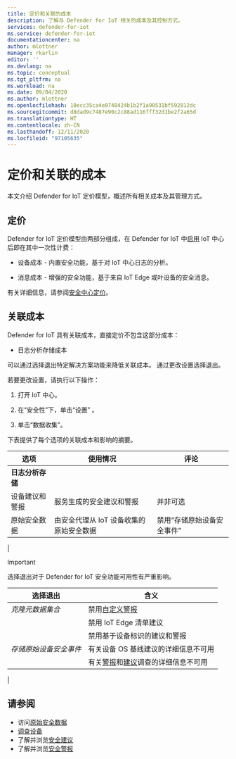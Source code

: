 ```yaml
---
title: 定价和关联的成本
description: 了解与 Defender for IoT 相关的成本及其控制方式。
services: defender-for-iot
ms.service: defender-for-iot
documentationcenter: na
author: mlottner
manager: rkarlin
editor: ''
ms.devlang: na
ms.topic: conceptual
ms.tgt_pltfrm: na
ms.workload: na
ms.date: 09/04/2020
ms.author: mlottner
ms.openlocfilehash: 10ecc35ca4e0740424b1b2f1a90531bf592812dc
ms.sourcegitcommit: d8dad9c7487e90c2c88ad116fff32d1be2f2a65d
ms.translationtype: HT
ms.contentlocale: zh-CN
ms.lasthandoff: 12/11/2020
ms.locfileid: "97105635"
---
```

# <a name="pricing-and-associated-costs"></a>定价和关联的成本

本文介绍 Defender for IoT 定价模型，概述所有相关成本及其管理方式。

## <a name="pricing"></a>定价

Defender for IoT 定价模型由两部分组成，在 Defender for IoT 中[启用](quickstart-onboard-iot-hub.md) IoT 中心后即在其中一次性计费：

- 设备成本 - 内置安全功能，基于对 IoT 中心日志的分析。

- 消息成本 - 增强的安全功能，基于来自 IoT Edge 或叶设备的安全消息。

有关详细信息，请参阅[安全中心定价](https://www.azure.cn/pricing/details/security-center/)。

## <a name="associated-costs"></a>关联成本

Defender for IoT 具有关联成本，直接定价不包含这部分成本：

- 日志分析存储成本

可以通过选择退出特定解决方案功能来降低关联成本。 通过更改设置选择退出。

若要更改设置，请执行以下操作：

1. 打开 IoT 中心。

1. 在“安全性”下，单击“设置” 。

1. 单击“数据收集”。

下表提供了每个选项的关联成本和影响的摘要。

| 选项 | 使用情况 | 评论 |
| --- | --- | --- |
| **日志分析存储** |  |
| 设备建议和警报| 服务生成的安全建议和警报 | 并非可选 |
| 原始安全数据| 由安全代理从 IoT 设备收集的原始安全数据 | 禁用“存储原始设备安全事件” |
|

>[!Important]
> 选择退出对于 Defender for IoT 安全功能可用性有严重影响。

| 选择退出 | 含义 |
| --- | --- |
| _克隆元数据集合_ | 禁用[自定义警报](quickstart-create-custom-alerts.md) |
| | 禁用 IoT Edge 清单建议 |
| | 禁用基于设备标识的建议和警报 |
| _存储原始设备安全事件_ | 有关设备 OS 基线建议的详细信息不可用 |
| | 有关[警报](concept-security-alerts.md)和[建议](concept-recommendations.md)调查的详细信息不可用 |
|

## <a name="see-also"></a>请参阅

- 访问[原始安全数据](how-to-security-data-access.md)
- [调查设备](how-to-investigate-device.md)
- 了解并浏览[安全建议](concept-recommendations.md)
- 了解并浏览[安全警报](concept-security-alerts.md)
